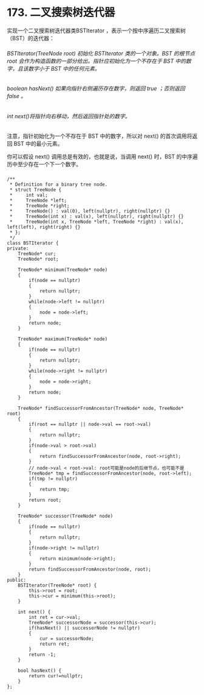 # 173. 二叉搜索树迭代器

实现一个二叉搜索树迭代器类BSTIterator ，表示一个按中序遍历二叉搜索树（BST）的迭代器：  
###### BSTIterator(TreeNode root) 初始化 BSTIterator 类的一个对象。BST 的根节点 root 会作为构造函数的一部分给出。指针应初始化为一个不存在于 BST 中的数字，且该数字小于 BST 中的任何元素。
###### boolean hasNext() 如果向指针右侧遍历存在数字，则返回 true ；否则返回 false 。
###### int next()将指针向右移动，然后返回指针处的数字。  
注意，指针初始化为一个不存在于 BST 中的数字，所以对 next() 的首次调用将返回 BST 中的最小元素。
  
你可以假设 next() 调用总是有效的，也就是说，当调用 next() 时，BST 的中序遍历中至少存在一个下一个数字。  

### 
```
/**
 * Definition for a binary tree node.
 * struct TreeNode {
 *     int val;
 *     TreeNode *left;
 *     TreeNode *right;
 *     TreeNode() : val(0), left(nullptr), right(nullptr) {}
 *     TreeNode(int x) : val(x), left(nullptr), right(nullptr) {}
 *     TreeNode(int x, TreeNode *left, TreeNode *right) : val(x), left(left), right(right) {}
 * };
 */
class BSTIterator {
private:
    TreeNode* cur;
    TreeNode* root;

    TreeNode* minimum(TreeNode* node)
    {
        if(node == nullptr)
        {
            return nullptr;
        }
        while(node->left != nullptr)
        {
            node = node->left;
        }
        return node;
    }

    TreeNode* maximum(TreeNode* node)
    {
        if(node == nullptr)
        {
            return nullptr;
        }
        while(node->right != nullptr)
        {
            node = node->right;
        }
        return node;
    }

    TreeNode* findSuccessorFromAncestor(TreeNode* node, TreeNode* root)
    {
        if(root == nullptr || node->val == root->val)
        {
            return nullptr;
        }
        if(node->val > root->val)
        {
            return findSuccessorFromAncestor(node, root->right);
        }
        // node->val < root->val: root可能是node的后继节点，也可能不是
        TreeNode* tmp = findSuccessorFromAncestor(node, root->left);
        if(tmp != nullptr)
        {
            return tmp;
        }
        return root;
    }

    TreeNode* successor(TreeNode* node)
    {
        if(node == nullptr)
        {
            return nullptr;
        }
        if(node->right != nullptr)
        {
            return minimum(node->right);
        }
        return findSuccessorFromAncestor(node, root);
    }
public:
    BSTIterator(TreeNode* root) {
        this->root = root;
        this->cur = minimum(this->root);
    }
    
    int next() {
        int ret = cur->val;
        TreeNode* successorNode = successor(this->cur);
        if(hasNext() || successorNode != nullptr)
        {
            cur = successorNode;
            return ret;
        }
        return -1;
    }
    
    bool hasNext() {
        return cur!=nullptr;
    }
};
```
